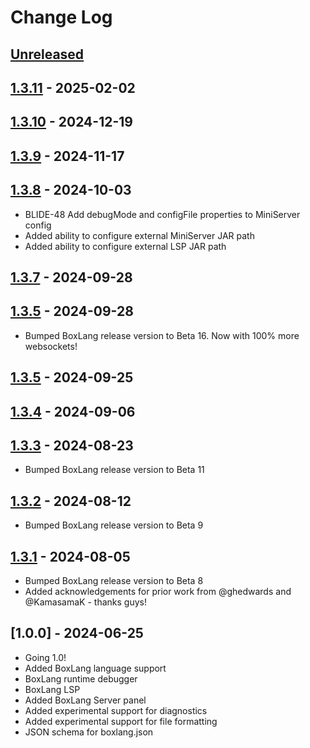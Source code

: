 # Change Log

## [Unreleased]

## [1.3.11] - 2025-02-02

## [1.3.10] - 2024-12-19

## [1.3.9] - 2024-11-17

## [1.3.8] - 2024-10-03

-   BLIDE-48 Add debugMode and configFile properties to MiniServer config
-   Added ability to configure external MiniServer JAR path
-   Added ability to configure external LSP JAR path

## [1.3.7] - 2024-09-28

## [1.3.5] - 2024-09-28

-   Bumped BoxLang release version to Beta 16. Now with 100% more websockets!

## [1.3.5] - 2024-09-25

## [1.3.4] - 2024-09-06

## [1.3.3] - 2024-08-23

-   Bumped BoxLang release version to Beta 11

## [1.3.2] - 2024-08-12

-   Bumped BoxLang release version to Beta 9

## [1.3.1] - 2024-08-05

-   Bumped BoxLang release version to Beta 8
-   Added acknowledgements for prior work from @ghedwards and @KamasamaK - thanks guys!

## [1.0.0] - 2024-06-25

-   Going 1.0!
-   Added BoxLang language support
-   BoxLang runtime debugger
-   BoxLang LSP
-   Added BoxLang Server panel
-   Added experimental support for diagnostics
-   Added experimental support for file formatting
-   JSON schema for boxlang.json

[Unreleased]: https://github.com/ortus-boxlang/vscode-boxlang/compare/v1.3.11...HEAD

[1.3.11]: https://github.com/ortus-boxlang/vscode-boxlang/compare/v1.3.10...v1.3.11

[1.3.10]: https://github.com/ortus-boxlang/vscode-boxlang/compare/v1.3.9...v1.3.10

[1.3.9]: https://github.com/ortus-boxlang/vscode-boxlang/compare/v1.3.8...v1.3.9

[1.3.8]: https://github.com/ortus-boxlang/vscode-boxlang/compare/v1.3.7...v1.3.8

[1.3.7]: https://github.com/ortus-boxlang/vscode-boxlang/compare/v1.3.5...v1.3.7

[1.3.5]: https://github.com/ortus-boxlang/vscode-boxlang/compare/v1.3.5...v1.3.5

[1.3.5]: https://github.com/ortus-boxlang/vscode-boxlang/compare/v1.3.4...v1.3.5

[1.3.4]: https://github.com/ortus-boxlang/vscode-boxlang/compare/v1.3.3...v1.3.4

[1.3.3]: https://github.com/ortus-boxlang/vscode-boxlang/compare/v1.3.2...v1.3.3

[1.3.2]: https://github.com/ortus-boxlang/vscode-boxlang/compare/v1.3.1...v1.3.2

[1.3.1]: https://github.com/ortus-boxlang/vscode-boxlang/compare/df91d9ff46061157e7b5fd1a55a6af9db645c681...v1.3.1
